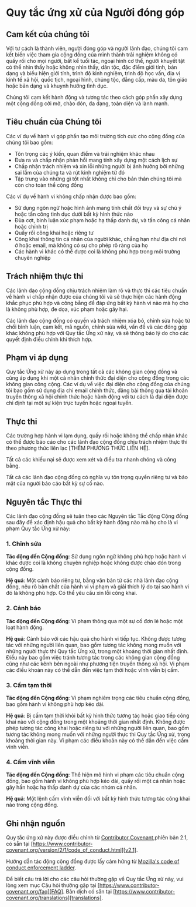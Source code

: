 # Quy tắc ứng xử của Người đóng góp

## Cam kết của chúng tôi

Với tư cách là thành viên, người đóng góp và người lãnh đạo, chúng tôi cam kết biến việc tham gia cộng đồng của mình thành trải nghiệm không có quấy rối cho mọi người, bất kể tuổi tác, ngoại hình cơ thể, người khuyết tật có thể nhìn thấy hoặc không nhìn thấy, dân tộc, đặc điểm giới tính, bản dạng và biểu hiện giới tính, trình độ kinh nghiệm, trình độ học vấn, địa vị kinh tế xã hội, quốc tịch, ngoại hình, chủng tộc, đẳng cấp, màu da, tôn giáo hoặc bản dạng và khuynh hướng tình dục.

Chúng tôi cam kết hành động và tương tác theo cách góp phần xây dựng một cộng đồng cởi mở, chào đón, đa dạng, toàn diện và lành mạnh.

## Tiêu chuẩn của Chúng tôi

Các ví dụ về hành vi góp phần tạo môi trường tích cực cho cộng đồng của chúng tôi bao gồm:

-   Tôn trọng các ý kiến, quan điểm và trải nghiệm khác nhau
-   Đưa ra và chấp nhận phản hồi mang tính xây dựng một cách lịch sự
-   Chấp nhận trách nhiệm và xin lỗi những người bị ảnh hưởng bởi những sai lầm của chúng ta và rút kinh nghiệm từ đó
-   Tập trung vào những gì tốt nhất không chỉ cho bản thân chúng tôi mà còn cho toàn thể cộng đồng

Các ví dụ về hành vi không chấp nhận được bao gồm:

-   Sử dụng ngôn ngữ hoặc hình ảnh mang tính chất đồi trụy và sự chú ý hoặc tấn công tình dục dưới bất kỳ hình thức nào
-   Đùa cợt, bình luận xúc phạm hoặc hạ thấp danh dự, và tấn công cá nhân hoặc chính trị
-   Quấy rối công khai hoặc riêng tư
-   Công khai thông tin cá nhân của người khác, chẳng hạn như địa chỉ nơi ở hoặc email, mà không có sự cho phép rõ ràng của họ
-   Các hành vi khác có thể được coi là không phù hợp trong môi trường chuyên nghiệp

## Trách nhiệm thực thi

Các lãnh đạo cộng đồng chịu trách nhiệm làm rõ và thực thi các tiêu chuẩn về hành vi chấp nhận được của chúng tôi và sẽ thực hiện các hành động khắc phục phù hợp và công bằng để đáp ứng bất kỳ hành vi nào mà họ cho là không phù hợp, đe dọa, xúc phạm hoặc gây hại.

Các lãnh đạo cộng đồng có quyền và trách nhiệm xóa bỏ, chỉnh sửa hoặc từ chối bình luận, cam kết, mã nguồn, chỉnh sửa wiki, vấn đề và các đóng góp khác không phù hợp với Quy tắc Ứng xử này, và sẽ thông báo lý do cho các quyết định điều chỉnh khi thích hợp.

## Phạm vi áp dụng

Quy tắc Ứng xử này áp dụng trong tất cả các không gian cộng đồng và cũng áp dụng khi một cá nhân chính thức đại diện cho cộng đồng trong các không gian công cộng. Các ví dụ về việc đại diện cho cộng đồng của chúng tôi bao gồm sử dụng địa chỉ email chính thức, đăng bài thông qua tài khoản truyền thông xã hội chính thức hoặc hành động với tư cách là đại diện được chỉ định tại một sự kiện trực tuyến hoặc ngoại tuyến.

## Thực thi

Các trường hợp hành vi lạm dụng, quấy rối hoặc không thể chấp nhận khác có thể được báo cáo cho các lãnh đạo cộng đồng chịu trách nhiệm thực thi theo phương thức liên lạc [THÊM PHƯƠNG THỨC LIÊN HỆ].

Tất cả các khiếu nại sẽ được xem xét và điều tra nhanh chóng và công bằng.

Tất cả các lãnh đạo cộng đồng có nghĩa vụ tôn trọng quyền riêng tư và bảo mật của người báo cáo bất kỳ sự cố nào.

## Nguyên tắc Thực thi

Các lãnh đạo cộng đồng sẽ tuân theo các Nguyên tắc Tắc động Cộng đồng sau đây để xác định hậu quả cho bất kỳ hành động nào mà họ cho là vi phạm Quy tắc Ứng xử này:

### 1. Chỉnh sửa

**Tác động đến Cộng đồng**: Sử dụng ngôn ngữ không phù hợp hoặc hành vi khác được coi là không chuyên nghiệp hoặc không được chào đón trong cộng đồng.

**Hệ quả**: Một cảnh báo riêng tư, bằng văn bản từ các nhà lãnh đạo cộng đồng, nêu rõ bản chất của hành vi vi phạm và giải thích lý do tại sao hành vi đó là không phù hợp. Có thể yêu cầu xin lỗi công khai.

### 2. Cảnh báo

**Tác động đến Cộng đồng**: Vi phạm thông qua một sự cố đơn lẻ hoặc một loạt hành động.

**Hệ quả**: Cảnh báo với các hậu quả cho hành vi tiếp tục. Không được tương tác với những người liên quan, bao gồm tương tác không mong muốn với những người thực thi Quy tắc Ứng xử, trong một khoảng thời gian nhất định. Điều này bao gồm việc tránh tương tác trong các không gian cộng đồng cũng như các kênh bên ngoài như phương tiện truyền thông xã hội. Vi phạm các điều khoản này có thể dẫn đến việc tạm thời hoặc vĩnh viễn bị cấm.

### 3. Cấm tạm thời

**Tác động đến Cộng đồng**: Vi phạm nghiêm trọng các tiêu chuẩn cộng đồng, bao gồm hành vi không phù hợp kéo dài.

**Hệ quả**: Bị cấm tạm thời khỏi bất kỳ hình thức tương tác hoặc giao tiếp công khai nào với cộng đồng trong một khoảng thời gian nhất định. Không được phép tương tác công khai hoặc riêng tư với những người liên quan, bao gồm tương tác không mong muốn với những người thực thi Quy tắc Ứng xử, trong khoảng thời gian này. Vi phạm các điều khoản này có thể dẫn đến việc cấm vĩnh viễn.

### 4. Cấm vĩnh viễn

**Tác động đến Cộng đồng**: Thể hiện mô hình vi phạm các tiêu chuẩn cộng đồng, bao gồm hành vi không phù hợp kéo dài, quấy rối một cá nhân hoặc gây hấn hoặc hạ thấp danh dự của các nhóm cá nhân.

**Hệ quả**: Một lệnh cấm vĩnh viễn đối với bất kỳ hình thức tương tác công khai nào trong cộng đồng.

## Ghi nhận nguồn

Quy tắc ứng xử này được điều chỉnh từ [Contributor Covenant][homepage],phiên bản 2.1, có sẵn tại
[https://www.contributor-covenant.org/version/2/1/code_of_conduct.html][v2.1].

Hướng dẫn tác động cộng đồng được lấy cảm hứng từ
[Mozilla's code of conduct enforcement ladder][Mozilla CoC].

Để biết câu trả lời cho các câu hỏi thường gặp về Quy tắc Ứng xử này, vui lòng xem mục Câu hỏi thường gặp tại
[https://www.contributor-covenant.org/faq][FAQ]. Bản dịch có sẵn tại
[https://www.contributor-covenant.org/translations][translations].

[homepage]: https://www.contributor-covenant.org
[v2.1]: https://www.contributor-covenant.org/version/2/1/code_of_conduct.html
[Mozilla CoC]: https://github.com/mozilla/diversity
[FAQ]: https://www.contributor-covenant.org/faq
[translations]: https://www.contributor-covenant.org/translations
